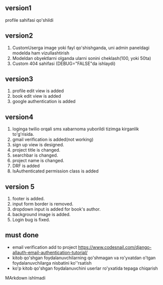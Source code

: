 ## version1

profile sahifasi qo'shildi

## version2

1. CustomUserga image yoki fayl qo'shishganda, uni admin paneldagi modelda ham vizullashtirish
2. Modeldan obyektlarni olganda ularni sonini cheklash(100, yoki 50ta)
3. Custom 404 sahifasi (DEBUG="FALSE"da ishlaydi)

## version3

1. profile edit view is added
2. book edit view is added
3. google authentication is added

## version4

1. loginga twilio orqali sms xabarnoma yuborildi tizimga kirganlik to'g'risida.
2. gmail verification is added(not working)
3. sign up view is designed.
4. project title is changed.
5. searchbar is changed.
6. project name is changed.
7. DRF is added
8. IsAuthenticated permission class is added

## version 5

1. footer is added.
2. input form border is removed.
3. dropdown input is added for book's author.
4. background image is added.
5. Login bug is fixed.
## must done

- email verification add to project
  https://www.codesnail.com/django-allauth-email-authentication-tutorial/
- kitob qo'shgan foydalanuvchilarning qo'shmagan va ro'yxatdan o'tgan foydalanuvchilarga nisbatini ko''rsatish
- ko'p kitob qo'shgan foydalanuvchini userlar ro'yxatida tepaga chiqarish

MArkdown ishlmadi
